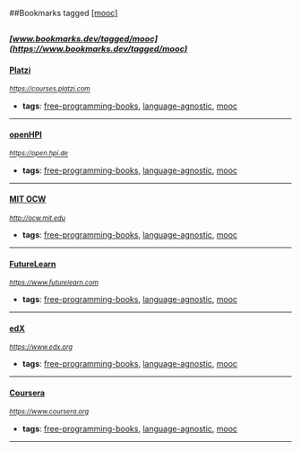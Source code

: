 ##Bookmarks tagged [[mooc]](https://www.bookmarks.dev?q=[mooc])

_<sup><sup>[www.bookmarks.dev/tagged/mooc](https://www.bookmarks.dev/tagged/mooc)</sup></sup>_
---
#### [Platzi](https://courses.platzi.com)
_<sup>https://courses.platzi.com</sup>_

* **tags**: [free-programming-books](../tagged/free-programming-books.md), [language-agnostic](../tagged/language-agnostic.md), [mooc](../tagged/mooc.md)
---
#### [openHPI](https://open.hpi.de)
_<sup>https://open.hpi.de</sup>_

* **tags**: [free-programming-books](../tagged/free-programming-books.md), [language-agnostic](../tagged/language-agnostic.md), [mooc](../tagged/mooc.md)
---
#### [MIT OCW](http://ocw.mit.edu)
_<sup>http://ocw.mit.edu</sup>_

* **tags**: [free-programming-books](../tagged/free-programming-books.md), [language-agnostic](../tagged/language-agnostic.md), [mooc](../tagged/mooc.md)
---
#### [FutureLearn](https://www.futurelearn.com)
_<sup>https://www.futurelearn.com</sup>_

* **tags**: [free-programming-books](../tagged/free-programming-books.md), [language-agnostic](../tagged/language-agnostic.md), [mooc](../tagged/mooc.md)
---
#### [edX](https://www.edx.org)
_<sup>https://www.edx.org</sup>_

* **tags**: [free-programming-books](../tagged/free-programming-books.md), [language-agnostic](../tagged/language-agnostic.md), [mooc](../tagged/mooc.md)
---
#### [Coursera](https://www.coursera.org)
_<sup>https://www.coursera.org</sup>_

* **tags**: [free-programming-books](../tagged/free-programming-books.md), [language-agnostic](../tagged/language-agnostic.md), [mooc](../tagged/mooc.md)
---
